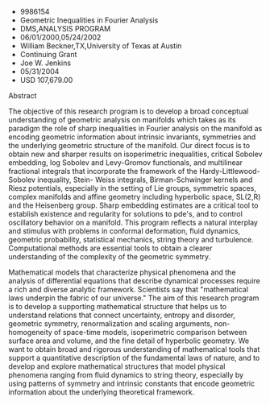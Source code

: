 
* 9986154
* Geometric Inequalities in Fourier Analysis
* DMS,ANALYSIS PROGRAM
* 06/01/2000,05/24/2002
* William Beckner,TX,University of Texas at Austin
* Continuing Grant
* Joe W. Jenkins
* 05/31/2004
* USD 107,679.00

Abstract

The objective of this research program is to develop a broad conceptual
understanding of geometric analysis on manifolds which takes as its paradigm the
role of sharp inequalities in Fourier analysis on the manifold as encoding
geometric information about intrinsic invariants, symmetries and the underlying
geometric structure of the manifold. Our direct focus is to obtain new and
sharper results on isoperimetric inequalities, critical Sobolev embedding, log
Sobolev and Levy-Gromov functionals, and multilinear fractional integrals that
incorporate the framework of the Hardy-Littlewood-Sobolev inequality, Stein-
Weiss integrals, Birman-Schwinger kernels and Riesz potentials, especially in
the setting of Lie groups, symmetric spaces, complex manifolds and affine
geometry including hyperbolic space, SL(2,R) and the Heisenberg group. Sharp
embedding estimates are a critical tool to establish existence and regularity
for solutions to pde's, and to control oscillatory behavior on a manifold. This
program reflects a natural interplay and stimulus with problems in conformal
deformation, fluid dynamics, geometric probability, statistical mechanics,
string theory and turbulence. Computational methods are essential tools to
obtain a clearer understanding of the complexity of the geometric symmetry.

Mathematical models that characterize physical phenomena and the analysis of
differential equations that describe dynamical processes require a rich and
diverse analytic framework. Scientists say that "mathematical laws underpin the
fabric of our universe." The aim of this research program is to develop a
supporting mathematical structure that helps us to understand relations that
connect uncertainty, entropy and disorder, geometric symmetry, renormalization
and scaling arguments, non-homogeneity of space-time models, isoperimetric
comparison between surface area and volume, and the fine detail of hyperbolic
geometry. We want to obtain broad and rigorous understanding of mathematical
tools that support a quantitative description of the fundamental laws of nature,
and to develop and explore mathematical structures that model physical phenomena
ranging from fluid dynamics to string theory, especially by using patterns of
symmetry and intrinsic constants that encode geometric information about the
underlying theoretical framework.


